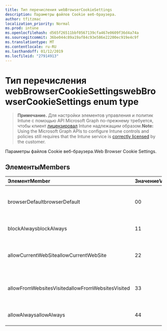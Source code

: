 ```yaml
---
title: Тип перечисления webBrowserCookieSettings
description: Параметры файлов Cookie веб-браузера.
author: tfitzmac
localization_priority: Normal
ms.prod: intune
ms.openlocfilehash: d565f26511bbf0567139cfa467e0609f36d4a74a
ms.sourcegitcommit: 36be044c89a19af84c93e586e22200ec919e4c9f
ms.translationtype: MT
ms.contentlocale: ru-RU
ms.lasthandoff: 01/12/2019
ms.locfileid: "27914913"
---
```

# <a name="webbrowsercookiesettings-enum-type"></a><span data-ttu-id="2f968-103">Тип перечисления webBrowserCookieSettings</span><span class="sxs-lookup"><span data-stu-id="2f968-103">webBrowserCookieSettings enum type</span></span>

> <span data-ttu-id="2f968-104">**Примечание.** Для настройки элементов управления и политик Intune с помощью API Microsoft Graph по-прежнему требуется, чтобы клиент [лицензировал](https://go.microsoft.com/fwlink/?linkid=839381) Intune надлежащим образом.</span><span class="sxs-lookup"><span data-stu-id="2f968-104">**Note:** Using the Microsoft Graph APIs to configure Intune controls and policies still requires that the Intune service is [correctly licensed](https://go.microsoft.com/fwlink/?linkid=839381) by the customer.</span></span>

<span data-ttu-id="2f968-105">Параметры файлов Cookie веб-браузера.</span><span class="sxs-lookup"><span data-stu-id="2f968-105">Web Browser Cookie Settings.</span></span>
## <a name="members"></a><span data-ttu-id="2f968-106">Элементы</span><span class="sxs-lookup"><span data-stu-id="2f968-106">Members</span></span>
|<span data-ttu-id="2f968-107">Элемент</span><span class="sxs-lookup"><span data-stu-id="2f968-107">Member</span></span>|<span data-ttu-id="2f968-108">Значение</span><span class="sxs-lookup"><span data-stu-id="2f968-108">Value</span></span>|<span data-ttu-id="2f968-109">Описание</span><span class="sxs-lookup"><span data-stu-id="2f968-109">Description</span></span>|
|:---|:---|:---|
|<span data-ttu-id="2f968-110">browserDefault</span><span class="sxs-lookup"><span data-stu-id="2f968-110">browserDefault</span></span>|<span data-ttu-id="2f968-111">0</span><span class="sxs-lookup"><span data-stu-id="2f968-111">0</span></span>|<span data-ttu-id="2f968-112">Значение по умолчанию браузера, без цели.</span><span class="sxs-lookup"><span data-stu-id="2f968-112">Browser default value, no intent.</span></span>|
|<span data-ttu-id="2f968-113">blockAlways</span><span class="sxs-lookup"><span data-stu-id="2f968-113">blockAlways</span></span>|<span data-ttu-id="2f968-114">1</span><span class="sxs-lookup"><span data-stu-id="2f968-114">1</span></span>|<span data-ttu-id="2f968-115">Всегда блокировать файлы cookie.</span><span class="sxs-lookup"><span data-stu-id="2f968-115">Always block cookies.</span></span>|
|<span data-ttu-id="2f968-116">allowCurrentWebSite</span><span class="sxs-lookup"><span data-stu-id="2f968-116">allowCurrentWebSite</span></span>|<span data-ttu-id="2f968-117">2</span><span class="sxs-lookup"><span data-stu-id="2f968-117">2</span></span>|<span data-ttu-id="2f968-118">Разрешить файлы cookie из текущего веб-сайта.</span><span class="sxs-lookup"><span data-stu-id="2f968-118">Allow cookies from current Web site.</span></span>|
|<span data-ttu-id="2f968-119">allowFromWebsitesVisited</span><span class="sxs-lookup"><span data-stu-id="2f968-119">allowFromWebsitesVisited</span></span>|<span data-ttu-id="2f968-120">3</span><span class="sxs-lookup"><span data-stu-id="2f968-120">3</span></span>|<span data-ttu-id="2f968-121">Разрешить файлы cookie от посещения веб-сайтов.</span><span class="sxs-lookup"><span data-stu-id="2f968-121">Allow Cookies from websites visited.</span></span>|
|<span data-ttu-id="2f968-122">allowAlways</span><span class="sxs-lookup"><span data-stu-id="2f968-122">allowAlways</span></span>|<span data-ttu-id="2f968-123">4</span><span class="sxs-lookup"><span data-stu-id="2f968-123">4</span></span>|<span data-ttu-id="2f968-124">Всегда разрешать файлы cookie.</span><span class="sxs-lookup"><span data-stu-id="2f968-124">Always allow cookies.</span></span>|



